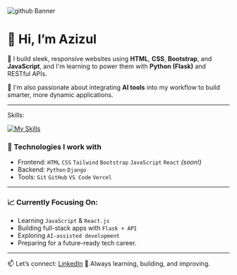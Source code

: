 ![github Banner](https://github.com/user-attachments/assets/41cb9dea-7475-4db2-9b1c-e84334c6967d)
# 👋 Hi, I’m Azizul

🎯 I build sleek, responsive websites using **HTML**, **CSS**, **Bootstrap**, and **JavaScript**, and I'm learning to power them with **Python (Flask)** and RESTful APIs.

🧠 I'm also passionate about integrating **AI tools** into my workflow to build smarter, more dynamic applications.

---

Skills:   

   [![My Skills](https://skillicons.dev/icons?i=py,cpp,html,css,js,react,latex,pycharm,vscode,vercel,figma&theme=light)](https://skillicons.dev)

### 🔧 Technologies I work with
- Frontend: `HTML` `CSS` `Tailwind` `Bootstrap` `JavaScript` `React` *(soon!)*
- Backend: `Python` `Django` 
- Tools: `Git` `GitHub` `VS Code` `Vercel` 

---

### 📈 Currently Focusing On:
- Learning `JavaScript` & `React.js`  
- Building full-stack apps with `Flask + API`  
- Exploring `AI-assisted development`  
- Preparing for a future-ready tech career.

---

📫 Let’s connect: [LinkedIn](https://www.linkedin.com/in/azizul-hakim97) 
🔁 Always learning, building, and improving.


<!--
**azizul97/azizul97** is a ✨ _special_ ✨ repository because its `README.md` (this file) appears on your GitHub profile.

Here are some ideas to get you started:

- 🔭 I’m currently working on ...
- 🌱 I’m currently learning ...
- 👯 I’m looking to collaborate on ...
- 🤔 I’m looking for help with ...
- 💬 Ask me about ...
- 📫 How to reach me: ...
- 😄 Pronouns: ...
- ⚡ Fun fact: ...
-->
